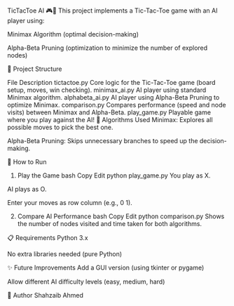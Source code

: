TicTacToe AI 🎮🤖
This project implements a Tic-Tac-Toe game with an AI player using:

Minimax Algorithm (optimal decision-making)

Alpha-Beta Pruning (optimization to minimize the number of explored nodes)

📜 Project Structure

File	Description
tictactoe.py	Core logic for the Tic-Tac-Toe game (board setup, moves, win checking).
minimax_ai.py	AI player using standard Minimax algorithm.
alphabeta_ai.py	AI player using Alpha-Beta Pruning to optimize Minimax.
comparison.py	Compares performance (speed and node visits) between Minimax and Alpha-Beta.
play_game.py	Playable game where you play against the AI!
🧠 Algorithms Used
Minimax: Explores all possible moves to pick the best one.

Alpha-Beta Pruning: Skips unnecessary branches to speed up the decision-making.

🚀 How to Run
1. Play the Game
bash
Copy
Edit
python play_game.py
You play as X.

AI plays as O.

Enter your moves as row column (e.g., 0 1).

2. Compare AI Performance
bash
Copy
Edit
python comparison.py
Shows the number of nodes visited and time taken for both algorithms.

📋 Requirements
Python 3.x

No extra libraries needed (pure Python)

✨ Future Improvements
Add a GUI version (using tkinter or pygame)

Allow different AI difficulty levels (easy, medium, hard)

📌 Author
Shahzaib Ahmed

